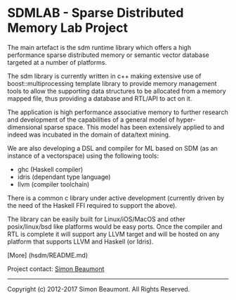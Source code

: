 SDMLAB - Sparse Distributed Memory Lab Project 
==============================================

The main artefact is the sdm runtime library which offers a high
performance sparse distributed memory or semantic vector database
targeted at a number of platforms.

The sdm library is currently written in c++ making extensive use of
boost::multiprocessing template library to provide memory management
tools to allow the supporting data structures to be allocated from a
memory mapped file, thus providing a database and RTL/API to act on it.

The application is high performance associative memory to further
research and development of the capabilities of a general model of
hyper-dimensional sparse space. This model has been extensively
applied to and indeed was incubated in the domain of data/text
mining.

We are also developing a DSL and compiler for ML based on SDM (as an
instance of a vectorspace) using the following tools:

- ghc   (Haskell compiler)
- idris (dependant type language)
- llvm  (compiler toolchain)

There is a common c library under active development (currently driven
by the need of the Haskell FFI required to support the above).

The library can be easily built for Linux/iOS/MacOS and other
posix/linux/bsd like platforms would be easy ports. Once the compiler
and RTL is complete it will support any LLVM target and will be hosted
on any platform that supports LLVM and Haskell (or Idris).

[More] (hsdm/README.md)

Project contact: [Simon Beaumont](mailto:s@molemind.net) 
_______________________
Copyright (c) 2012-2017 Simon Beaumont. All Rights Reserved.


